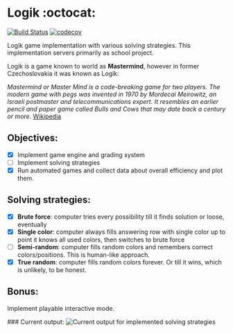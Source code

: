 # Logik :octocat:  
[![Build Status](https://travis-ci.org/miskopo/Logik.svg?branch=master)](https://travis-ci.org/miskopo/Logik)
[![codecov](https://codecov.io/gh/miskopo/Logik/branch/master/graph/badge.svg)](https://codecov.io/gh/miskopo/Logik)



Logik game implementation with various solving strategies.
This implementation servers primarily as school project.


Logik is a game known to world as **Mastermind**, however in former Czechoslovakia it was known as Logik:

_Mastermind or Master Mind is a code-breaking game for two players. The modern game with pegs was invented in 1970 by Mordecai Meirowitz, an Israeli postmaster and telecommunications expert. It resembles an earlier pencil and paper game called Bulls and Cows that may date back a century or more._ 
[Wikipedia](https://en.wikipedia.org/wiki/Mastermind_(board_game))


## Objectives:
- [x] Implement game engine and grading system
- [ ] Implement solving strategies
- [x] Run automated games and collect data about overall efficiency and plot them.

## Solving strategies:
- [x] **Brute force**: computer tries every possibility till it finds solution or loose, eventually
- [x] **Single color**: computer always fills answering row with single color up to point it knows all used colors, then switches to brute force
- [ ] **Semi-random**: computer fills random colors and remembers correct colors/positions. This is human-like approach.
- [x] **True random**: computer fills random colors forever. Or till it wins, which is unlikely, to be honest.

## Bonus:
Implement playable interactive mode.

### Current output:
![Current output for implemented solving strategies](Logik/view/graph.png )
